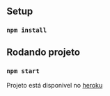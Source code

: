 ## Setup

### `npm install`

## Rodando projeto

### `npm start`

Projeto está disponivel no [heroku](https://rock-talks-api.herokuapp.com)
